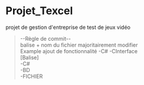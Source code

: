 # Projet_Texcel
projet de gestion d'entreprise de test de jeux vidéo  

>--Règle de commit--  
>balise + nom du fichier majoritairement modifier  
>Example ajout de fonctionnalité -C# -CInterface  
>[Balise]  
>-C#  
>-BD  
>-FICHIER  
